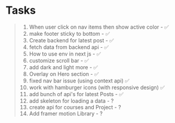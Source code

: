 # Tasks

> 1. When user click on nav items then show active color - ✅
> 2. make footer sticky to bottom - ✅
> 3. Create backend for latest post - ✅
> 4. fetch data from backend api - ✅
> 5. How to use env in next js - ✅
> 6. customize scroll bar - ✅
> 7. add dark and light more - ✅
> 8. Overlay on Hero section - ✅
> 9. fixed nav bar issue (using context api) ✅
> 10. work with hamburger icons (with responsive design) ✅
> 11. add bunch of api's for latest Posts - ✅
> 12. add skeleton for loading a data - ?
> 13. create api for courses and Project - ?
> 14. Add framer motion Library - ?
